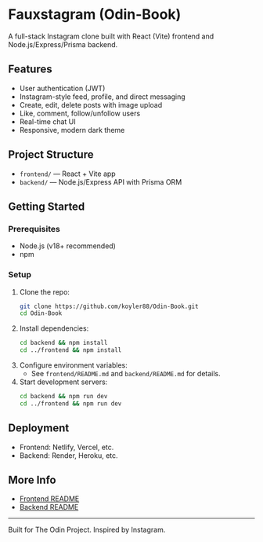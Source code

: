 # Fauxstagram (Odin-Book)

A full-stack Instagram clone built with React (Vite) frontend and Node.js/Express/Prisma backend.

## Features
- User authentication (JWT)
- Instagram-style feed, profile, and direct messaging
- Create, edit, delete posts with image upload
- Like, comment, follow/unfollow users
- Real-time chat UI
- Responsive, modern dark theme

## Project Structure
- `frontend/` — React + Vite app
- `backend/` — Node.js/Express API with Prisma ORM

## Getting Started

### Prerequisites
- Node.js (v18+ recommended)
- npm

### Setup
1. Clone the repo:
   ```bash
   git clone https://github.com/koyler88/Odin-Book.git
   cd Odin-Book
   ```
2. Install dependencies:
   ```bash
   cd backend && npm install
   cd ../frontend && npm install
   ```
3. Configure environment variables:
   - See `frontend/README.md` and `backend/README.md` for details.
4. Start development servers:
   ```bash
   cd backend && npm run dev
   cd ../frontend && npm run dev
   ```

## Deployment
- Frontend: Netlify, Vercel, etc.
- Backend: Render, Heroku, etc.

## More Info
- [Frontend README](./frontend/README.md)
- [Backend README](./backend/README.md)

---
Built for The Odin Project. Inspired by Instagram.
